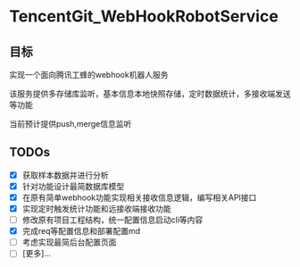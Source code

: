 # TencentGit_WebHookRobotService

## 目标
 实现一个面向腾讯工蜂的webhook机器人服务
 
 该服务提供多存储库监听，基本信息本地快照存储，定时数据统计，多接收端发送等功能

 当前预计提供push,merge信息监听

## TODOs
 - [x] 获取样本数据并进行分析
 - [x] 针对功能设计最简数据库模型
 - [x] 在原有简单webhook功能实现相关接收信息逻辑，编写相关API接口
 - [x] 实现定时触发统计功能和远接收端接收功能
 - [ ] 修改原有项目工程结构，统一配置信息启动cli等内容
 - [x] 完成req等配置信息和部署配置md
 - [ ] 考虑实现最简后台配置页面
 - [ ] [更多]...
